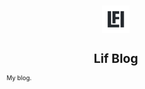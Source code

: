 <p align="center">
  <img src="public/favicon-192x192.png" height="64" width="64">
  <h1 align="center">Lif Blog</h1>
</p>

My blog.
